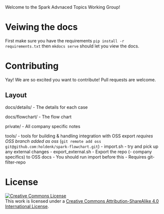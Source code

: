 Welcome to the Spark Advnaced Topics Working Group!

# Veiwing the docs

First make sure you have the requirements `pip install -r requirements.txt` then `mkdocs serve` should let you view the docs.

# Contributing

Yay! We are so excited you want to contribute! Pull requests are welcome.

## Layout

docs/details/
	- The details for each case

docs/flowchart/
	- The flow chart

private/
	- All company specific notes

tools/
	- tools for building & handling integration with OSS export *requires OSS branch added as oss* (`git remote add oss git@github.com:holdenk/spark-flowchart.git`)
	- import.sh
		- try and pick up any external changes
	- export_external.sh
		- Export the repo (- company specifics) to OSS docs
		- You should run import before this
		- Requires git-filter-repo

# License

<a rel="license" href="http://creativecommons.org/licenses/by-sa/4.0/"><img alt="Creative Commons License" style="border-width:0" src="https://i.creativecommons.org/l/by-sa/4.0/88x31.png" /></a><br />This work is licensed under a <a rel="license" href="http://creativecommons.org/licenses/by-sa/4.0/">Creative Commons Attribution-ShareAlike 4.0 International License</a>.
